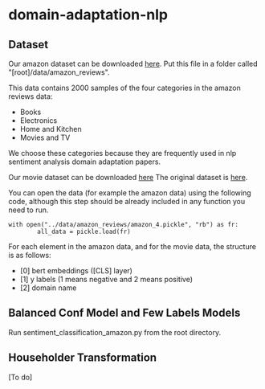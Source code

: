 # domain-adaptation-nlp

## Dataset
Our amazon dataset can be downloaded [here](https://drive.google.com/file/d/1zq_ltCCvozTCrdGReCefkhgZR-ueszda/view?usp=sharing).
Put this file in a folder called "[root]/data/amazon_reviews".

This data contains 2000 samples of the four categories in the amazon reviews data:
* Books
* Electronics
* Home and Kitchen
* Movies and TV



We choose these categories because they are frequently used in nlp sentiment analysis domain adaptation papers.

Our movie dataset can be downloaded [here](https://drive.google.com/file/d/199vK4As0u8MR6_BVXkNqRS2wXcBgA5Jo/view?usp=sharing)
The original dataset is [here](https://ai.stanford.edu/~amaas/data/sentiment/).

You can open the data (for example the amazon data) using the following code, 
although this step should be already included in any function you need to run.

```
with open("../data/amazon_reviews/amazon_4.pickle", "rb") as fr:
        all_data = pickle.load(fr)
```

For each element in the amazon data, and for the movie data, the structure is as follows:
* [0] bert embeddings ([CLS] layer)
* [1] y labels (1 means negative and 2 means positive)
* [2] domain name


## Balanced Conf Model and Few Labels Models
Run sentiment_classification_amazon.py from the root directory.

## Householder Transformation
[To do]

